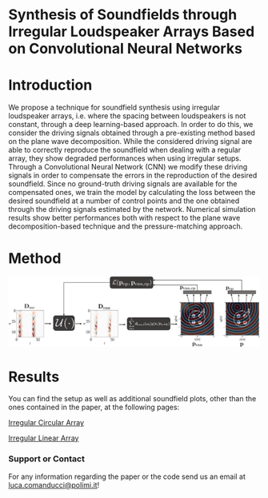 # Synthesis of Soundfields through Irregular Loudspeaker Arrays Based on Convolutional Neural Networks

# Introduction
We propose a technique for soundfield synthesis using irregular loudspeaker arrays, i.e. where the spacing between loudspeakers is not constant, through a deep learning-based approach. In order to do this, we consider the driving signals obtained through a pre-existing method based on the plane wave decomposition. While the considered driving signal are able to correctly reproduce the soundfield when dealing with a regular array, they show degraded performances when using irregular setups. Through a Convolutional Neural Network (CNN) we modify these driving signals in order to compensate the errors in the reproduction of the desired soundfield. Since no ground-truth driving signals are available for the compensated ones, we train the model by calculating the loss between the desired soundfield at a number of control points and the one obtained through the driving signals estimated by the network. Numerical simulation results show better performances both with respect to the plane wave decomposition-based technique and the pressure-matching approach.

# Method
![real soundfield](/plots/circular_pages/method_train.png)

# Results
You can find the setup as well as additional soundfield plots, other than the ones contained in the paper, at the following pages:

[Irregular Circular Array](/docs/circular.md) 

[Irregular Linear Array](/docs/linear.md)

### Support or Contact
For any information regarding the paper or the code send us an email at <luca.comanducci@polimi.it>!


